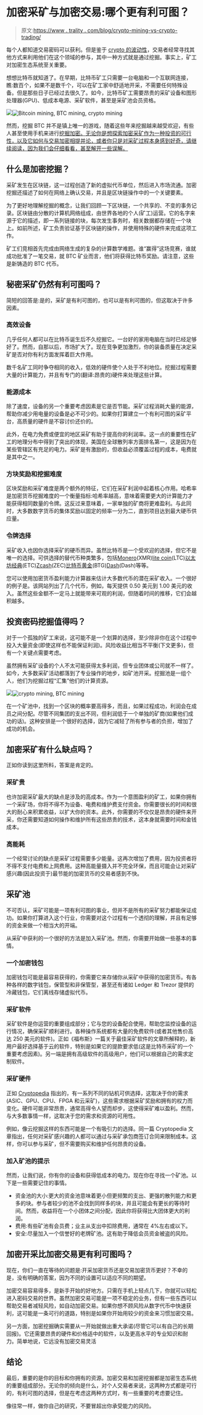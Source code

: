 # 加密采矿与加密交易:哪个更有利可图？

> 原文:[https://www . trality . com/blog/crypto-mining-vs-crypto-trading/](https://www.trality.com/blog/crypto-mining-vs-crypto-trading/)

每个人都知道交易密码可以获利。但是鉴于 [crypto 的波动性](/blog/staying-disciplined)，交易者经常寻找其他方式来利用他们在这个领域的参与，其中一种方式就是通过挖掘。事实上，矿工对加密生态系统至关重要。

想想比特币就知道了。在早期，比特币矿工只需要一台电脑和一个互联网连接，瞧:数百个，如果不是数千个，可以在矿工家中舒适地开采，不需要任何特殊设备。但是那些日子已经过去很久了。如今，比特币矿工需要昂贵的采矿设备和图形处理器(GPU)、低成本电源、采矿软件，甚至是采矿池会员资格。

![](img/528f264f5e6dfe7953e5863057ead36f.png)![Bitcoin mining, BTC mining, crypto mining](img/9b077f10096dfeb19eeddc3e6fa24c8c.png)





然而，挖掘 BTC 并不是镇上唯一的游戏，随着这些年来挖掘越来越受欢迎，有些人甚至使用手机来进行[挖掘加密。无论你是想探索加密采矿作为一种投资的可行性，以及它如何与交易加密相提并论，或者你只是对采矿过程本身感到好奇，请继续阅读，因为我们会仔细看看，甚至解开一些误解。](/blog/mining-crypto-on-a-phone)

## 什么是加密挖掘？

采矿发生在区块链，这一过程创造了新的虚拟代币单位，然后进入市场流通。加密挖掘还描述了如何在网络上确认交易，并且是区块链操作中的一个关键要素。

为了更好地理解挖掘的概念，让我们回顾一下区块链，一个共享的、不变的事务记录。区块链由分散的计算机网络组成，由世界各地的个人(矿工)运营。它的名字来源于它的描述，即一系列链接的块，每次发生事务时，相关数据都存储在一个块上。如前所述，矿工负责验证基于区块链的操作，并使用特殊的硬件来完成这项工作。

矿工们竞相首先完成由网络生成的复杂的计算数学难题。谁“赢得”这场竞赛，谁就成功批准了一笔交易，就 BTC 矿业而言，他们将获得比特币奖励。请注意，这些是新铸造的 BTC 代币。

## 秘密采矿仍然有利可图吗？

简短的回答是:是的，采矿是有利可图的，也可以是有利可图的，但这取决于许多因素。

### **高效设备**

几乎任何人都可以在比特币诞生后不久挖掘它。一台好的家用电脑在当时已经足够好了。然而，自那以后，市场扩大了。现在竞争更加激烈，你的装备质量在决定采矿是否对你有利方面发挥着巨大作用。

数千名矿工同时争夺相同的收入，低效的硬件使个人处于不利地位。挖掘过程需要大量的计算能力，并且有专门的(翻译:昂贵的)硬件来处理这些计算。

### **能源成本**

除了速度，设备的另一个重要考虑因素是它是否节能。采矿过程消耗大量的能源，帮助你减少用电量的设备是必不可少的。如果你打算建立一个有利可图的采矿平台，高质量的硬件是不容讨价还价的。

此外，在电力免费或便宜的地区采矿有助于提高你的利润率。这一点的重要性在矿工的地理分布中得到了突出的体现，美国在全球散列率方面排名第一，这是因为在某些管辖区有充足的电力。采矿是有激励的，但收益必须覆盖过程的成本，电费就是其中之一。

### **方块奖励和挖掘难度**

区块奖励和采矿难度是两个额外的特征，它们在采矿利润中起着核心作用。哈希率是加密货币挖掘难度的一个衡量指标:哈希率越高，意味着需要更大的计算能力才能获得相同数量的令牌。这反过来意味着，一家单独的矿商将更难盈利。与此同时，大多数数字货币的集体奖励以固定的频率一分为二，直到项目达到最大硬币供应量。

### **令牌选择**

采矿收入也因你选择采矿的硬币而异。虽然比特币是一个受欢迎的选择，但它不是唯一的选择。可供选择的替代币种类繁多，包括[Monero](https://www.getmonero.org/)(XMR)[lite coin](https://litecoin.org/)(LTC)[以太坊经典](https://ethereumclassic.org/)(ETC)[Zcash](https://z.cash/)(ZEC)[比特币黄金](https://bitcoingold.org/)(BTG)[Dash](https://www.dash.org/)(Dash)等等。

您可以使用加密货币盈利能力计算器来估计大多数代币的潜在采矿收入。一个很好的例子是。该网站列出了几个代币，例如，每天提供 0.50 美元到 1.00 美元的收入。虽然这些金额不一定马上就能带来可观的利润，但随着时间的推移，它们会越积越多。

## 投资密码挖掘值得吗？

对于一个孤独的矿工来说，这可能不是一个划算的选择，至少除非你在这个过程中投入大量资金(即使这样也不能保证利润)。风险收益比相当不平衡(下文更多)，但有一个关键点需要考虑。

虽然拥有采矿设备的个人不太可能获得太多利润，但专业团体或公司就不一样了。如今，大多数采矿活动都落到了专业操作的地步，如矿池开采。挖掘池是一组个人，他们为挖掘过程“汇集”他们的计算资源。

![](img/200cba6da4386a447054bd6e60cb86c3.png)![crypto mining, BTC mining](img/845d6af65827a51c6755610ad48a3650.png)





在一个矿池中，找到一个区块的概率要高得多，而且，如果过程成功，利润会在成员之间分配。尽管不同集团的支出不同，但利润低于一个单独的矿商(如果他们成功的话)。这种安排是一个很好的选择，因为它减轻了所有参与者的负担，增加了成功的机会。

## 加密采矿有什么缺点吗？

正如你读到这里所料，答案是肯定的。

### **采矿贵**

也许加密采矿最大的缺点是涉及的高成本。作为一个意图盈利的矿工，如果你拥有一个采矿场，你将不得不为设备、电费和维护费支付资金。你需要很长的时间和很大的耐心来积累收益，以扩大你的资本。此外，你需要的不仅仅是昂贵的硬件来开采，你还需要知道如何操作和维护所有这些昂贵的技术，这本身就需要时间和金钱成本。

### **高能耗**

一个经常讨论的缺点是采矿过程需要多少能量。这再次增加了费用，因为投资者将不得不支付电费和上网费用。这种高能量摄入并不完全环保，而且可能会让对采矿感兴趣(因此投资于)最节能的加密货币的交易者感到不快。

## **采矿池**

不可否认，采矿可能是一项有利可图的事业，但并不是所有的采矿努力都能保证成功。如果你打算进入这个行业，你需要对这个过程有一个透彻的理解，并且有足够的资金来做一个相当大的开端。

从采矿中获利的一个很好的方法是加入采矿池。然而，你需要开始做一些基本的事情。

### 一个加密钱包

加密钱包可能是最容易获得的，你需要它来存储你从采矿中获得的加密货币。有各种各样的数字钱包，保管型和非保管型，甚至还有诸如 Ledger 和 Trezor 提供的冷藏钱包，它们离线存储虚拟代币。

### **采矿软件**

采矿软件是你运营的重要组成部分；它与您的设备配合使用，帮助您监控设备的运行情况，确保采矿顺利进行。各种操作系统都有大量的免费软件(或者其他售价高达 250 美元的软件)。正如《福布斯》一篇关于最佳采矿软件的文章所解释的，新用户最好选择基于云的软件，特别是如果它的提款要求低(这是比特币采矿的一个重要考虑因素)。另一端是拥有高级软件的高级用户，他们可以根据自己的需求定制软件。

### **采矿硬件**

正如 [Cryptopedia](https://www.gemini.com/cryptopedia/crypto-mining-rig-bitcoin-mining-calculator-asic-miner) 指出的，有一系列不同的钻机可供选择，这取决于你的需求(ASIC、GPU、CPU、FPGA 和云采矿)，这些需求根据采矿奖励和拥有的权力而变化。硬件可能非常昂贵，通常高得令人望而却步，这使得采矿难以盈利。然而，与大多数事情一样，这取决于您的需求和资源的可用性。

例如，像云挖掘这样的东西可能是一个有吸引力的选择。同一篇 Cryptopedia 文章指出，任何对采矿感兴趣的人都可以通过与采矿承包商签订合同来限制成本。这样，你可以参与采矿，但不需要购买和维护任何昂贵的设备。

### **加入矿池的提示**

然而，让我们说，你有你的设备和获得低成本的电力。现在你在寻找一个矿池。以下是一些需要记住的事情。

*   资金池的大小:更大的资金池意味着更小但更频繁的支出、更强的散列能力和更多的块。参与者较少的池不会找到同样多的块，并且可能会有更长的等待时间。然而，收益将在一个小团体之间分配，因此你将获得比大团体更大的利润。
*   费用:有些矿池有会员费；业主从支出中扣除费用，通常在 4%左右或以下。
*   安全:尽量加入一个信誉好的老牌矿池。这有助于降低会员资金被盗的风险。

## 加密开采比加密交易更有利可图吗？

现在，你们一直在等待的问题是:开采加密货币还是交易加密货币更好？不幸的是，没有明确的答案，因为不同的设置可以适应不同的期望。

加密交易容易得多，是新手开始的好地方。只需在手机上轻点几下，你就可以轻松进入密码交易的世界。虽然加密交易可能是一项不稳定的业务，但有一些东西可以帮助交易者减轻风险，如自动加密交易。如果你想不顾风险从数字代币中快速获利，这可能是一条可行的道路，特别是如果你开始用较少的资金来习惯加密交易。

另一方面，加密挖掘确实需要从一开始就做出重大承诺(尽管它可以有自己的长期回报)。它还需要昂贵的硬件和价格适中的软件，以及更高水平的专业知识和耐力。简单地说，它远没有加密交易灵活

## **结论**

最后，重要的是你的目标和你拥有的资源。加密交易和加密挖掘都是加密生态系统的重要组成部分。无论你的倾向是什么，对个人交易者来说，这两种方式都是可行的，有利可图的选择，但是在考虑这两种方式时，有一些重要的考虑要记住。

像往常一样，做你自己的研究，不要冒超出你承受能力的风险。